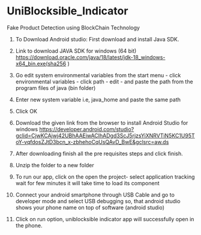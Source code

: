 # UniBlocksible_Indicator
Fake Product Detection using BlockChain Technology

1.	To Download Android studio: First download and install Java SDK.
2.	Link to download JAVA SDK for windows (64 bit)
 https://download.oracle.com/java/18/latest/jdk-18_windows-x64_bin.exe(sha256 ) 
3.	Go edit system environmental variables from the start menu - click environmental variables - click path - edit - and paste the path from the program files of java (bin folder)
4.	Enter new system variable i.e, java_home and paste the same path
5.	Click OK
6.	Download the given link from the browser to install Android Studio for windows https://developer.android.com/studio?gclid=CjwKCAjwj42UBhAAEiwACIhADgd3ScJ5rjzsYiXNRVTiN5KC1U95ToY-vqfdosZJtD3bcn_x-zbhehoCqUsQAvD_BwE&gclsrc=aw.ds

7.	After downloading finish all the pre requisites steps and click finish.

8.	Unzip the folder to a new folder 
9.	To run our app, click on the open the project- select application tracking wait for few minutes it will take time to load its component

10.	Connect your android smartphone through USB Cable and go to developer mode and select USB debugging so, that android studio shows your phone name on top of software (android studio)

11.	  Click on run option, uniblocksible indicator app will successfully open in the phone.

